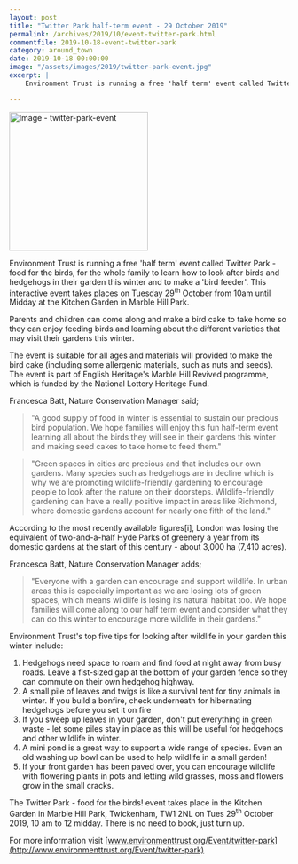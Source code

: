 ```yaml
---
layout: post
title: "Twitter Park half-term event - 29 October 2019"
permalink: /archives/2019/10/event-twitter-park.html
commentfile: 2019-10-18-event-twitter-park
category: around_town
date: 2019-10-18 00:00:00
image: "/assets/images/2019/twitter-park-event.jpg"
excerpt: |
    Environment Trust is running a free 'half term' event called Twitter Park - food for the birds, for the whole family to learn how to look after birds and hedgehogs in their garden this winter and to make a 'bird feeder'. This interactive event takes places on Tuesday 29<sup>th</sup> October from 10am until Midday at the Kitchen Garden in Marble Hill Park.

---
```

<a href="/assets/images/2019/twitter-park-event.jpg" title="Click for a larger image"><img src="/assets/images/2019/twitter-park-event-thumb.jpg" width="250" alt="Image - twitter-park-event"  class="photo right"/></a>

Environment Trust is running a free 'half term' event called Twitter Park - food for the birds, for the whole family to learn how to look after birds and hedgehogs in their garden this winter and to make a 'bird feeder'. This interactive event takes places on Tuesday 29<sup>th</sup> October from 10am until Midday at the Kitchen Garden in Marble Hill Park.

Parents and children can come along and make a bird cake to take home so they can enjoy feeding birds and learning about the different varieties that may visit their gardens this winter.

The event is suitable for all ages and materials will provided to make the bird cake (including some allergenic materials, such as nuts and seeds). The event is part of English Heritage's Marble Hill Revived programme, which is funded by the National Lottery Heritage Fund.

Francesca Batt, Nature Conservation Manager said;

> "A good supply of food in winter is essential to sustain our precious bird population. We hope families will enjoy this fun half-term event learning all about the birds they will see in their gardens this winter and making seed cakes to take home to feed them."

> "Green spaces in cities are precious and that includes our own gardens. Many species such as hedgehogs are in decline which is why we are promoting wildlife-friendly gardening to encourage people to look after the nature on their doorsteps. Wildlife-friendly gardening can have a really positive impact in areas like Richmond, where domestic gardens account for nearly one fifth of the land."

According to the most recently available figures[i], London was losing the equivalent of two-and-a-half Hyde Parks of greenery a year from its domestic gardens at the start of this century - about 3,000 ha (7,410 acres).

Francesca Batt, Nature Conservation Manager adds;

> "Everyone with a garden can encourage and support wildlife. In urban areas this is especially important as we are losing lots of green spaces, which means wildlife is losing its natural habitat too. We hope families will come along to our half term event and consider what they can do this winter to encourage more wildlife in their gardens."

Environment Trust's top five tips for looking after wildlife in your garden this winter include:

1. Hedgehogs need space to roam and find food at night away from busy roads. Leave a fist-sized gap at the bottom of your garden fence so they can commute on their own hedgehog highway.
2. A small pile of leaves and twigs is like a survival tent for tiny animals in winter. If you build a bonfire, check underneath for hibernating hedgehogs before you set it on fire
3. If you sweep up leaves in your garden, don't put everything in green waste - let some piles stay in place as this will be useful for hedgehogs and other wildlife in winter.
4. A mini pond is a great way to support a wide range of species. Even an old washing up bowl can be used to help wildlife in a small garden!
5. If your front garden has been paved over, you can encourage wildlife with flowering plants in pots and letting wild grasses, moss and flowers grow in the small cracks.

The Twitter Park - food for the birds! event takes place in the Kitchen Garden in Marble Hill Park, Twickenham, TW1 2NL on Tues 29<sup>th</sup> October 2019, 10 am to 12 midday. There is no need to book, just turn up.

For more information visit [www.environmenttrust.org/Event/twitter-park](http://www.environmenttrust.org/Event/twitter-park)
